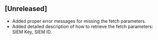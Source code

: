 ## [Unreleased]
  - Added proper error messages for missing the fetch parameters.
  - Added detailed description of how to retrieve the fetch parameters: SIEM Key, SIEM ID.